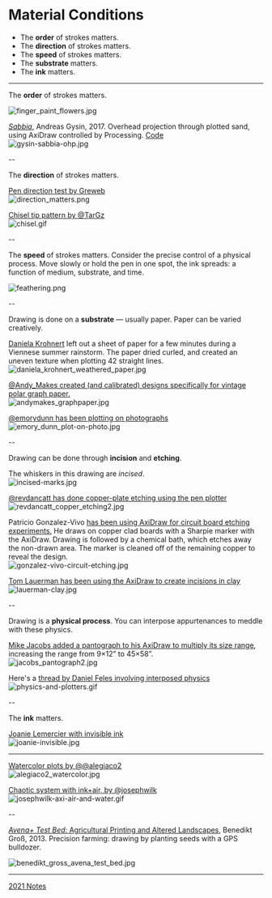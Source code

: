 # Material Conditions

* The **order** of strokes matters. 
* The **direction** of strokes matters.
* The **speed** of strokes matters.
* The **substrate** matters.
* The **ink** matters.

---

The **order** of strokes matters. 

![finger_paint_flowers.jpg](img/finger_paint_flowers.jpg)

[*Sabbia*](https://vimeo.com/249372973), Andreas Gysin, 2017. Overhead projection through plotted sand, using AxiDraw controlled by Processing. [Code](https://github.com/ertdfgcvb/Genau)<br />![gysin-sabbia-ohp.jpg](img/gysin-sabbia-ohp.jpg)

--

The **direction** of strokes matters.

[Pen direction test by Greweb](https://twitter.com/greweb/status/1441035454124630019)<br />![direction_matters.png](img/direction_matters.jpg)

[Chisel tip pattern by @TarGz](https://twitter.com/TarGz/status/1416856260033531915)<br />![chisel.gif](img/chisel.gif)

--

The **speed** of strokes matters. Consider the precise control of a physical process. Move slowly or hold the pen in one spot, the ink spreads: a function of medium, substrate, and time. 

![feathering.png](img/feathering.png)

-- 

Drawing is done on a **substrate** — usually paper. Paper can be varied creatively. 

[Daniela Krohnert](https://penplotterartwork.com/blog/2021/10/27/weather-as-art-inspiring-pen-plot-art/) left out a sheet of paper for a few minutes during a Viennese summer rainstorm. The paper dried curled, and created an uneven texture when plotting 42 straight lines.<br />![daniela_krohnert_weathered_paper.jpg](img/daniela_krohnert_weathered_paper.jpg)

[@Andy_Makes created (and calibrated) designs specifically for vintage polar graph paper.](https://twitter.com/Andy_Makes/status/1342933775924264960)<br />![andymakes_graphpaper.jpg](img/andymakes_graphpaper.jpg)

[@emorydunn has been plotting on photographs](https://twitter.com/emorydunn/status/1390093823678713859)<br />![emory_dunn_plot-on-photo.jpg](img/emory_dunn_plot-on-photo.jpg)

--

Drawing can be done through **incision** and **etching**. 

The whiskers in this drawing are *incised*.<br />![incised-marks.jpg](img/incised-marks.jpg)

[@revdancatt has done copper-plate etching using the pen plotter](https://twitter.com/revdancatt/status/1377633171433488386)<br />![revdancatt_copper_etching2.jpg](img/revdancatt_copper_etching2.jpg)

Patricio Gonzalez-Vivo [has been using AxiDraw for circuit board etching experiments.](https://www.evilmadscientist.com/2018/pcb-etching-with-axidraw/) He draws on copper clad boards with a Sharpie marker with the AxiDraw. Drawing is followed by a chemical bath, which etches away the non-drawn area. The marker is cleaned off of the remaining copper to reveal the design.<br />![gonzalez-vivo-circuit-etching.jpg](img/gonzalez-vivo-circuit-etching.jpg)

[Tom Lauerman has been using the AxiDraw to create incisions in clay](https://www.instagram.com/p/ChT0Y7XAf9P/)<br />![lauerman-clay.jpg](img/lauerman-clay.jpg)

--

Drawing is a **physical process**. You can interpose appurtenances to meddle with these physics.

[Mike Jacobs added a pantograph to his AxiDraw to multiply its size range](https://www.evilmadscientist.com/2018/axidraw-pantograph/), increasing the range from 9×12” to 45×58”.<br />![jacobs_pantograph2.jpg](img/jacobs_pantograph2.jpg)

Here's a [thread by Daniel Feles involving interposed physics](https://twitter.com/dfeles/status/1223962631012339712)<br />![physics-and-plotters.gif](img/physics-and-plotters.gif)

--

The **ink** matters.

[Joanie Lemercier with invisible ink](https://www.evilmadscientist.com/2018/invisible-ink-with-axidraw/)<br />![joanie-invisible.jpg](img/joanie-invisible.jpg)


---

[Watercolor plots by @@alegiaco2](https://twitter.com/alegiaco2/status/1384202013764775941)<br />![alegiaco2_watercolor.jpg](img/alegiaco2_watercolor.jpg)

[Chaotic system with ink+air, by @josephwilk](https://twitter.com/josephwilk/status/1317142944231673857)<br />![josephwilk-axi-air-and-water.gif](img/josephwilk-axi-air-and-water.gif)

--

[*Avena+ Test Bed:* Agricultural Printing and Altered Landscapes](https://benedikt-gross.de/projects/avena-test-bed-agricultural-printing-and-altered-landscapes/), Benedikt Groß, 2013. Precision farming: drawing by planting seeds with a GPS bulldozer.

![benedikt_gross_avena_test_bed.jpg](img/benedikt_gross_avena_test_bed.jpg)


---

[2021 Notes](https://courses.ideate.cmu.edu/60-428/f2021/daily-notes/10-25-new-beginning/material-conditions/)